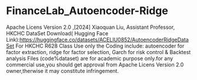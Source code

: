 # FinanceLab_Autoencoder-Ridge
Apache Licens Version 2.0 ,[2024] Xiaoquan Liu, Assistant Professor, HKCHC
DataSet Download( Hugging Face Link):https://huggingface.co/datasets/ACELIU0852/AutoencoderRidgeDataSet
For HKCHC R628 Class Use only
the Coding include: autoencoder for factor extraction, ridge for factor selection, Garch for risk control & Backtest analysis
Files (code%dataset) are for academic purpose only.for any commercial use,you should get approval from Apache Licens Version 2.0 owner,therwise it may constitute infringement.
